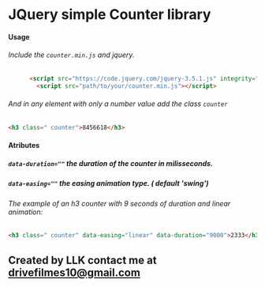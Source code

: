 # JQuery simple Counter library
#### Usage
###### Include the `counter.min.js` and jquery.

```html
      <script src="https://code.jquery.com/jquery-3.5.1.js" integrity="sha256-QWo7LDvxbWT2tbbQ97B53yJnYU3WhH/C8ycbRAkjPDc=" crossorigin="anonymous"></script>
        <script src="path/to/your/counter.min.js"></script>
```
 ###### And in any element with  *only* a number value add the class `counter`

```html
<h3 class=" counter">8456618</h3>
```
#### Atributes
##### `data-duration=""`  the duration of the counter in milisseconds.
##### `data-easing=""` the easing animation type. ( default 'swing')
###### The example of an h3 counter with 9 seconds of duration and linear animation:

```html
<h3 class=" counter" data-easing="linear" data-duration="9000">2333</h3>
```

## Created by LLK contact me at drivefilmes10@gmail.com
